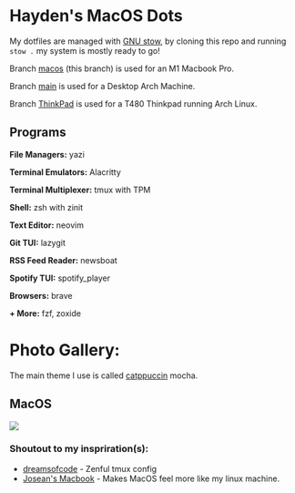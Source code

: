 # Hayden's MacOS Dots

My dotfiles are managed with [GNU stow](https://www.gnu.org/software/stow/), by cloning this repo and running `stow .` my system is mostly ready to go!

Branch [macos](https://github.com/HansonSoftware/dotfiles/tree/macos) (this branch) is used for an M1 Macbook Pro.

Branch [main](https://github.com/HansonSoftware/dotfiles) is used for a Desktop Arch Machine.

Branch [ThinkPad](https://github.com/HansonSoftware/dotfiles/tree/ThinkPad) is used for a T480 Thinkpad running Arch Linux.

## Programs

**File Managers:** yazi

**Terminal Emulators:** Alacritty

**Terminal Multiplexer:** tmux with TPM

**Shell:** zsh with zinit

**Text Editor:** neovim

**Git TUI:** lazygit

**RSS Feed Reader:** newsboat

**Spotify TUI:** spotify_player

**Browsers:** brave

**+ More:** fzf, zoxide

# Photo Gallery:

The main theme I use is called [catppuccin](https://github.com/catppuccin/catppuccin) mocha.

## MacOS

<img src="https://haydenhanson.dev/images/gallery/macos_workspace2.png"/>

### Shoutout to my inspriration(s):

- [dreamsofcode](https://www.youtube.com/watch?v=DzNmUNvnB04) - Zenful tmux config
- [Josean's Macbook](https://github.com/josean-dev/dev-environment-files/) - Makes MacOS feel more like my linux machine.
